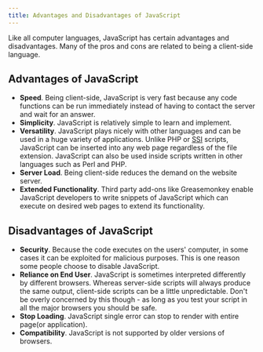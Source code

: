 ```yaml
---
title: Advantages and Disadvantages of JavaScript
---
```

Like all computer languages, JavaScript has certain advantages and disadvantages. Many of the pros and cons are related to being a client-side language.

## Advantages of JavaScript

*   **Speed**. Being client-side, JavaScript is very fast because any code functions can be run immediately instead of having to contact the server and wait for an answer.
*   **Simplicity**. JavaScript is relatively simple to learn and implement.
*   **Versatility**. JavaScript plays nicely with other languages and can be used in a huge variety of applications. Unlike PHP or <a href='https://en.wikipedia.org/wiki/Server_Side_Includes' target='_blank' rel='nofollow'>SSI</a> scripts, JavaScript can be inserted into any web page regardless of the file extension. JavaScript can also be used inside scripts written in other languages such as Perl and PHP.
*   **Server Load**. Being client-side reduces the demand on the website server.
*   **Extended Functionality**. Third party add-ons like Greasemonkey enable JavaScript developers to write snippets of JavaScript which can execute on desired web pages to extend its functionality.

## Disadvantages of JavaScript

*   **Security**. Because the code executes on the users' computer, in some cases it can be exploited for malicious purposes. This is one reason some people choose to disable JavaScript.
*   **Reliance on End User**. JavaScript is sometimes interpreted differently by different browsers. Whereas server-side scripts will always produce the same output, client-side scripts can be a little unpredictable. Don't be overly concerned by this though - as long as you test your script in all the major browsers you should be safe.
*   **Stop Loading**. JavaScript single error can stop to render with entire page(or application).
*   **Compatibility**. JavaScript is not supported by older versions of browsers.
